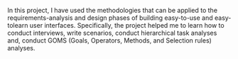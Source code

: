 In this project, I have used the methodologies that can be applied to the
requirements-analysis and design phases of building easy-to-use and easy-tolearn
user interfaces. Specifically, the project helped me to learn how to
conduct interviews, write scenarios, conduct hierarchical task analyses and, conduct GOMS (Goals, Operators,
Methods, and Selection rules) analyses.

